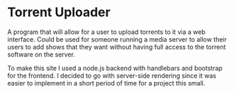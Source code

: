 # Torrent Uploader

A program that will allow for a user to upload torrents to it via a web interface. Could be used for someone running a media server to allow their users to add shows that they want without having full access to the torrent software on the server. 

To make this site I used a node.js backend with handlebars and bootstrap for the frontend. I decided to go with server-side rendering since it was easier to implement in a short period of time for a project this small. 